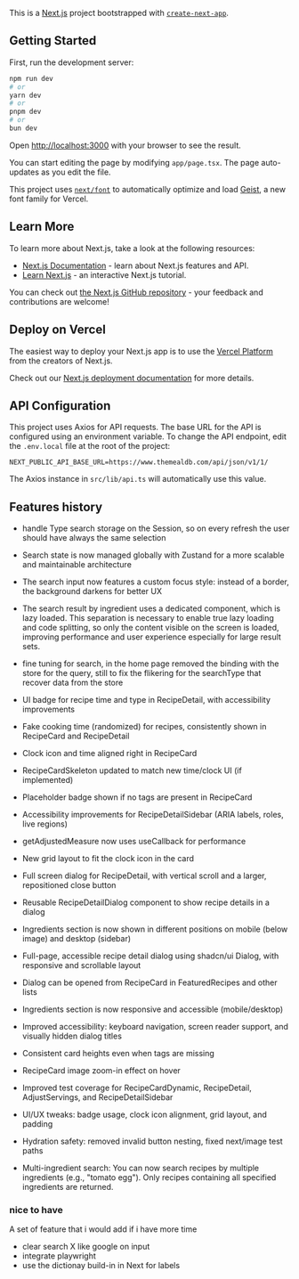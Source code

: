 This is a [Next.js](https://nextjs.org) project bootstrapped with [`create-next-app`](https://nextjs.org/docs/app/api-reference/cli/create-next-app).

## Getting Started

First, run the development server:

```bash
npm run dev
# or
yarn dev
# or
pnpm dev
# or
bun dev
```

Open [http://localhost:3000](http://localhost:3000) with your browser to see the result.

You can start editing the page by modifying `app/page.tsx`. The page auto-updates as you edit the file.

This project uses [`next/font`](https://nextjs.org/docs/app/building-your-application/optimizing/fonts) to automatically optimize and load [Geist](https://vercel.com/font), a new font family for Vercel.

## Learn More

To learn more about Next.js, take a look at the following resources:

- [Next.js Documentation](https://nextjs.org/docs) - learn about Next.js features and API.
- [Learn Next.js](https://nextjs.org/learn) - an interactive Next.js tutorial.

You can check out [the Next.js GitHub repository](https://github.com/vercel/next.js) - your feedback and contributions are welcome!

## Deploy on Vercel

The easiest way to deploy your Next.js app is to use the [Vercel Platform](https://vercel.com/new?utm_medium=default-template&filter=next.js&utm_source=create-next-app&utm_campaign=create-next-app-readme) from the creators of Next.js.

Check out our [Next.js deployment documentation](https://nextjs.org/docs/app/building-your-application/deploying) for more details.

## API Configuration

This project uses Axios for API requests. The base URL for the API is configured using an environment variable. To change the API endpoint, edit the `.env.local` file at the root of the project:

```
NEXT_PUBLIC_API_BASE_URL=https://www.themealdb.com/api/json/v1/1/
```

The Axios instance in `src/lib/api.ts` will automatically use this value.

## Features history

- handle Type search storage on the Session, so on every refresh the user should have always the same selection
- Search state is now managed globally with Zustand for a more scalable and maintainable architecture
- The search input now features a custom focus style: instead of a border, the background darkens for better UX
- The search result by ingredient uses a dedicated component, which is lazy loaded. This separation is necessary to enable true lazy loading and code splitting, so only the content visible on the screen is loaded, improving performance and user experience especially for large result sets.
- fine tuning for search, in the home page removed the binding with the store for the query, still to fix the flikering for the searchType that recover data from the store
- UI badge for recipe time and type in RecipeDetail, with accessibility improvements
- Fake cooking time (randomized) for recipes, consistently shown in RecipeCard and RecipeDetail
- Clock icon and time aligned right in RecipeCard
- RecipeCardSkeleton updated to match new time/clock UI (if implemented)
- Placeholder badge shown if no tags are present in RecipeCard
- Accessibility improvements for RecipeDetailSidebar (ARIA labels, roles, live regions)
- getAdjustedMeasure now uses useCallback for performance
- New grid layout to fit the clock icon in the card
- Full screen dialog for RecipeDetail, with vertical scroll and a larger, repositioned close button
- Reusable RecipeDetailDialog component to show recipe details in a dialog
- Ingredients section is now shown in different positions on mobile (below image) and desktop (sidebar)

- Full-page, accessible recipe detail dialog using shadcn/ui Dialog, with responsive and scrollable layout
- Dialog can be opened from RecipeCard in FeaturedRecipes and other lists
- Ingredients section is now responsive and accessible (mobile/desktop)
- Improved accessibility: keyboard navigation, screen reader support, and visually hidden dialog titles
- Consistent card heights even when tags are missing
- RecipeCard image zoom-in effect on hover
- Improved test coverage for RecipeCardDynamic, RecipeDetail, AdjustServings, and RecipeDetailSidebar
- UI/UX tweaks: badge usage, clock icon alignment, grid layout, and padding
- Hydration safety: removed invalid button nesting, fixed next/image test paths
- Multi-ingredient search: You can now search recipes by multiple ingredients (e.g., "tomato egg"). Only recipes containing all specified ingredients are returned.

### nice to have

A set of feature that i would add if i have more time

- clear search X like google on input
- integrate playwright
- use the dictionay build-in in Next for labels
